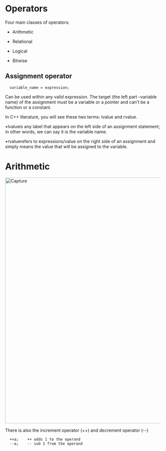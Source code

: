 # Operators

Four main classes of operators:

 - Arithmetic
 
 - Relational
 
 - Logical 
 
 - Bitwise



## Assignment operator

      variable_name = expression;

 Can be used within any valid expression. The target (the left part –variable name) of the assignment must be a variable or a pointer  and can’t be a function or a constant.

In C++ literature, you will see these two terms: lvalue and rvalue.
 
   •lvalueis any label that appears on the left side of an assignment statement; in other words, we can say it is the variable name.
   
   •rvaluerefers to expressions/value on the right side of an assignment and simply means the value that will be assigned to the variable.


# Arithmetic

 <img width="795" alt="Capture" src="https://user-images.githubusercontent.com/46513413/74990220-b1f42980-5410-11ea-854e-90b302e5b81a.PNG">
 
  There is also the increment operator (++) and decrement operator (--)
  
  
      ++a;    ++ adds 1 to the operand
      --a;    -- sub 1 from the operand












